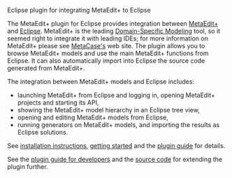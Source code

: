 Eclipse plugin for integrating MetaEdit+ to Eclipse

The MetaEdit+ plugin for Eclipse provides integration between [MetaEdit+](http://www.metacase.com/products.html) and [Eclipse](http://www.eclipse.org/). MetaEdit+ is the leading [Domain-Specific Modeling](http://www.dsmforum.org/) tool, so it seemed right to integrate it with leading IDEs; for more information on MetaEdit+ please see [MetaCase's](http://www.metacase.com/) web site. The plugin allows you to browse MetaEdit+ models and use the main MetaEdit+ functions from Eclipse. It can also automatically import into Eclipse the source code generated from MetaEdit+.

The integration between MetaEdit+ models and Eclipse includes:

* launching MetaEdit+ from Eclipse and logging in, opening MetaEdit+ projects and starting its API,
* showing the MetaEdit+ model hierarchy in an Eclipse tree view,
* opening and editing MetaEdit+ models from Eclipse,
* running generators on MetaEdit+ models, and importing the results as Eclipse solutions. 

See [installation instructions](https://github.com/MetaCase/metaedit-plugin-for-eclipse/wiki/Installation-instructions), [getting started](https://github.com/MetaCase/metaedit-plugin-for-eclipse/wiki/Getting-started) and the [plugin guide](https://github.com/MetaCase/metaedit-plugin-for-eclipse/wiki/Plugin-guide) for details.

See the [plugin guide for developers](https://github.com/MetaCase/metaedit-plugin-for-eclipse/wiki/Plugin-guide-for-developers) and the [source code](https://github.com/MetaCase/metaedit-plugin-for-eclipse/tree/master/com.metacase.graphbrowser) for extending the plugin further. 
